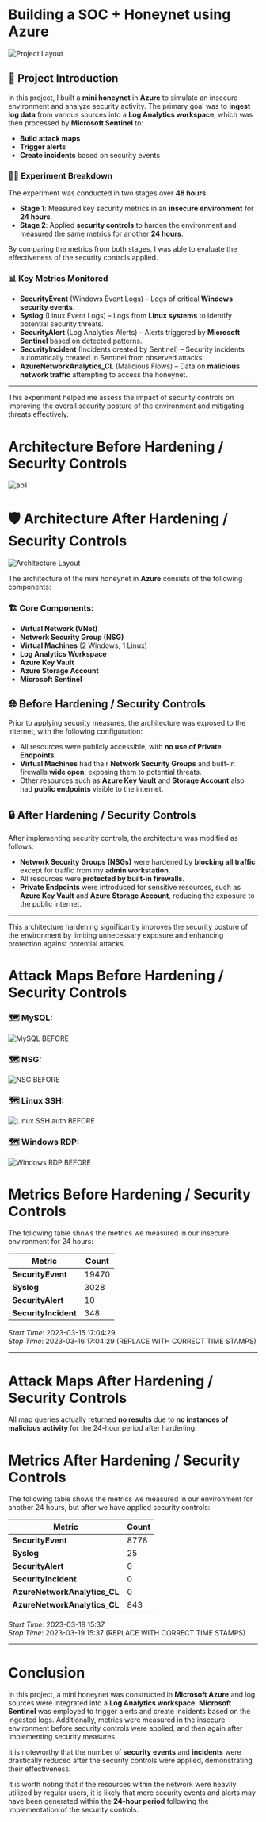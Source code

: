 # Building a SOC + Honeynet using Azure

![Project Layout](image_link_here)  <!-- Replace with your actual image URL -->

## 🚀 Project Introduction

In this project, I built a **mini honeynet** in **Azure** to simulate an insecure environment and analyze security activity. The primary goal was to **ingest log data** from various sources into a **Log Analytics workspace**, which was then processed by **Microsoft Sentinel** to:

- **Build attack maps**
- **Trigger alerts**
- **Create incidents** based on security events

### 🕵️‍♂️ Experiment Breakdown

The experiment was conducted in two stages over **48 hours**:

- **Stage 1**: Measured key security metrics in an **insecure environment** for **24 hours**.
- **Stage 2**: Applied **security controls** to harden the environment and measured the same metrics for another **24 hours**.

By comparing the metrics from both stages, I was able to evaluate the effectiveness of the security controls applied.

### 📊 Key Metrics Monitored

- **SecurityEvent** (Windows Event Logs) – Logs of critical **Windows security events**.
- **Syslog** (Linux Event Logs) – Logs from **Linux systems** to identify potential security threats.
- **SecurityAlert** (Log Analytics Alerts) – Alerts triggered by **Microsoft Sentinel** based on detected patterns.
- **SecurityIncident** (Incidents created by Sentinel) – Security incidents automatically created in Sentinel from observed attacks.
- **AzureNetworkAnalytics_CL** (Malicious Flows) – Data on **malicious network traffic** attempting to access the honeynet.

---

This experiment helped me assess the impact of security controls on improving the overall security posture of the environment and mitigating threats effectively.

# Architecture Before Hardening / Security Controls

![ab1](https://github.com/user-attachments/assets/902dcdbf-5596-46da-a502-7cdb9d32dec1)

# 🛡️ Architecture After Hardening / Security Controls

![Architecture Layout](image_link_here) 

The architecture of the mini honeynet in **Azure** consists of the following components:

### 🏗️ Core Components:
- **Virtual Network (VNet)**
- **Network Security Group (NSG)**
- **Virtual Machines** (2 Windows, 1 Linux)
- **Log Analytics Workspace**
- **Azure Key Vault**
- **Azure Storage Account**
- **Microsoft Sentinel**

## 🌐 **Before Hardening / Security Controls**
Prior to applying security measures, the architecture was exposed to the internet, with the following configuration:
- All resources were publicly accessible, with **no use of Private Endpoints**.
- **Virtual Machines** had their **Network Security Groups** and built-in firewalls **wide open**, exposing them to potential threats.
- Other resources such as **Azure Key Vault** and **Storage Account** also had **public endpoints** visible to the internet.

## 🔒 **After Hardening / Security Controls**
After implementing security controls, the architecture was modified as follows:
- **Network Security Groups (NSGs)** were hardened by **blocking all traffic**, except for traffic from my **admin workstation**.
- All resources were **protected by built-in firewalls**.
- **Private Endpoints** were introduced for sensitive resources, such as **Azure Key Vault** and **Azure Storage Account**, reducing the exposure to the public internet.

---

This architecture hardening significantly improves the security posture of the environment by limiting unnecessary exposure and enhancing protection against potential attacks.

# Attack Maps Before Hardening / Security Controls

### 🗺️ MySQL:
![MySQL BEFORE](https://github.com/user-attachments/assets/978a4bce-a04a-456e-a750-0b12e3a97246)

### 🗺️ NSG:
![NSG BEFORE](https://github.com/user-attachments/assets/22c8dee8-f841-4533-9b6d-ce9f6a69e9ea)

### 🗺️ Linux SSH:
![Linux SSH auth BEFORE](https://github.com/user-attachments/assets/0083be5d-3f0c-496b-a215-26dce55ac069)

### 🗺️ Windows RDP:
![Windows RDP BEFORE](https://github.com/user-attachments/assets/c01042a4-7f3f-4174-a9ad-39f1a917de63)

# Metrics Before Hardening / Security Controls

The following table shows the metrics we measured in our insecure environment for 24 hours:

| **Metric**        | **Count** |
|-------------------|-----------|
| **SecurityEvent**  | 19470     |
| **Syslog**         | 3028      |
| **SecurityAlert**  | 10        |
| **SecurityIncident** | 348    |

*Start Time*: 2023-03-15 17:04:29  
*Stop Time*: 2023-03-16 17:04:29 (REPLACE WITH CORRECT TIME STAMPS)

---

# Attack Maps After Hardening / Security Controls

All map queries actually returned **no results** due to **no instances of malicious activity** for the 24-hour period after hardening.

# Metrics After Hardening / Security Controls

The following table shows the metrics we measured in our environment for another 24 hours, but after we have applied security controls:

| **Metric**             | **Count** |
|------------------------|-----------|
| **SecurityEvent**       | 8778      |
| **Syslog**              | 25        |
| **SecurityAlert**       | 0         |
| **SecurityIncident**    | 0         |
| **AzureNetworkAnalytics_CL** | 0 |
| **AzureNetworkAnalytics_CL** | 843 |

*Start Time*: 2023-03-18 15:37  
*Stop Time*: 2023-03-19 15:37 (REPLACE WITH CORRECT TIME STAMPS)

---

# Conclusion

In this project, a mini honeynet was constructed in **Microsoft Azure** and log sources were integrated into a **Log Analytics workspace**. **Microsoft Sentinel** was employed to trigger alerts and create incidents based on the ingested logs. Additionally, metrics were measured in the insecure environment before security controls were applied, and then again after implementing security measures. 

It is noteworthy that the number of **security events** and **incidents** were drastically reduced after the security controls were applied, demonstrating their effectiveness.

It is worth noting that if the resources within the network were heavily utilized by regular users, it is likely that more security events and alerts may have been generated within the **24-hour period** following the implementation of the security controls.
